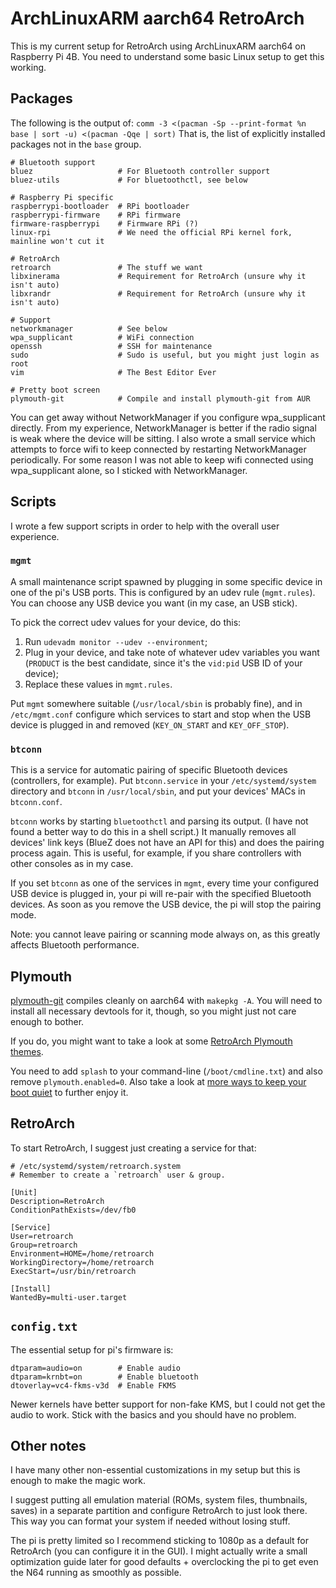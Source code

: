 # ArchLinuxARM aarch64 RetroArch

This is my current setup for RetroArch using ArchLinuxARM aarch64 on Raspberry Pi
4B. You need to understand some basic Linux setup to get this working.

## Packages

The following is the output of:
`comm -3 <(pacman -Sp --print-format %n base | sort -u) <(pacman -Qqe | sort)`
That is, the list of explicitly installed packages not in the `base` group.

	# Bluetooth support
	bluez                   # For Bluetooth controller support
	bluez-utils             # For bluetoothctl, see below

	# Raspberry Pi specific
	raspberrypi-bootloader  # RPi bootloader
	raspberrypi-firmware    # RPi firmware
	firmware-raspberrypi    # Firmware RPi (?)
	linux-rpi               # We need the official RPi kernel fork, mainline won't cut it

	# RetroArch
	retroarch               # The stuff we want
	libxinerama             # Requirement for RetroArch (unsure why it isn't auto)
	libxrandr               # Requirement for RetroArch (unsure why it isn't auto)

	# Support
	networkmanager          # See below
	wpa_supplicant          # WiFi connection
	openssh                 # SSH for maintenance
	sudo                    # Sudo is useful, but you might just login as root
	vim                     # The Best Editor Ever

	# Pretty boot screen
	plymouth-git            # Compile and install plymouth-git from AUR

You can get away without NetworkManager if you configure wpa_supplicant directly.
From my experience, NetworkManager is better if the radio signal is weak where
the device will be sitting. I also wrote a small service which attempts to force
wifi to keep connected by restarting NetworkManager periodically. For some reason
I was not able to keep wifi connected using wpa_supplicant alone, so I sticked
with NetworkManager.

## Scripts

I wrote a few support scripts in order to help with the overall user experience.

### `mgmt`

A small maintenance script spawned by plugging in some specific device in one of
the pi's USB ports. This is configured by an udev rule (`mgmt.rules`). You can
choose any USB device you want (in my case, an USB stick).

To pick the correct udev values for your device, do this:

1. Run `udevadm monitor --udev --environment`;
2. Plug in your device, and take note of whatever udev variables you want
   (`PRODUCT` is the best candidate, since it's the `vid:pid` USB ID of your
   device);
3. Replace these values in `mgmt.rules`.

Put `mgmt` somewhere suitable (`/usr/local/sbin` is probably fine), and in
`/etc/mgmt.conf` configure which services to start and stop when the USB device
is plugged in and removed (`KEY_ON_START` and `KEY_OFF_STOP`).

### `btconn`

This is a service for automatic pairing of specific Bluetooth devices
(controllers, for example). Put `btconn.service` in your `/etc/systemd/system`
directory and `btconn` in `/usr/local/sbin`, and put your devices' MACs in
`btconn.conf`.

`btconn` works by starting `bluetoothctl` and parsing its output. (I have not
found a better way to do this in a shell script.) It manually removes all
devices' link keys (BlueZ does not have an API for this) and does the pairing
process again. This is useful, for example, if you share controllers with other
consoles as in my case.

If you set `btconn` as one of the services in `mgmt`, every time your configured
USB device is plugged in, your pi will re-pair with the specified Bluetooth
devices. As soon as you remove the USB device, the pi will stop the pairing mode.

Note: you cannot leave pairing or scanning mode always on, as this greatly
affects Bluetooth performance.

## Plymouth

[plymouth-git](https://aur.archlinux.org/packages/plymouth-git) compiles cleanly
on aarch64 with `makepkg -A`. You will need to install all necessary devtools for
it, though, so you might just not care enough to bother.

If you do, you might want to take a look at some [RetroArch Plymouth
themes](https://github.com/HerbFargus/plymouth-themes).

You need to add `splash` to your command-line (`/boot/cmdline.txt`) and also
remove `plymouth.enabled=0`. Also take a look at [more ways to keep your boot
quiet](https://wiki.archlinux.org/title/Silent_boot) to further enjoy it.

## RetroArch

To start RetroArch, I suggest just creating a service for that:

	# /etc/systemd/system/retroarch.system
	# Remember to create a `retroarch` user & group.

	[Unit]
	Description=RetroArch
	ConditionPathExists=/dev/fb0

	[Service]
	User=retroarch
	Group=retroarch
	Environment=HOME=/home/retroarch
	WorkingDirectory=/home/retroarch
	ExecStart=/usr/bin/retroarch

	[Install]
	WantedBy=multi-user.target

## `config.txt`

The essential setup for pi's firmware is:

	dtparam=audio=on        # Enable audio
	dtparam=krnbt=on        # Enable bluetooth
	dtoverlay=vc4-fkms-v3d  # Enable FKMS

Newer kernels have better support for non-fake KMS, but I could not get the audio
to work. Stick with the basics and you should have no problem.

## Other notes

I have many other non-essential customizations in my setup but this is enough to
make the magic work.

I suggest putting all emulation material (ROMs, system files, thumbnails, saves)
in a separate partition and configure RetroArch to just look there. This way you
can format your system if needed without losing stuff.

The pi is pretty limited so I recommend sticking to 1080p as a default for
RetroArch (you can configure it in the GUI). I might actually write a small
optimization guide later for good defaults + overclocking the pi to get even the
N64 running as smoothly as possible.
